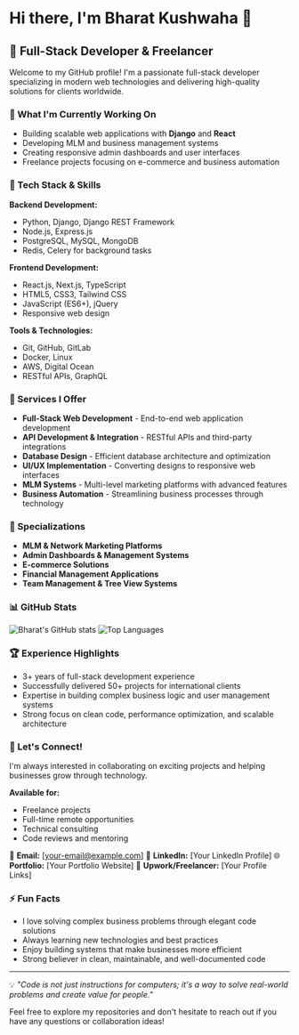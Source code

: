# Hi there, I'm Bharat Kushwaha 👋

## 🚀 Full-Stack Developer & Freelancer

Welcome to my GitHub profile! I'm a passionate full-stack developer specializing in modern web technologies and delivering high-quality solutions for clients worldwide.

### 🔭 What I'm Currently Working On
- Building scalable web applications with **Django** and **React**
- Developing MLM and business management systems
- Creating responsive admin dashboards and user interfaces
- Freelance projects focusing on e-commerce and business automation

### 🌱 Tech Stack & Skills

**Backend Development:**
- Python, Django, Django REST Framework
- Node.js, Express.js
- PostgreSQL, MySQL, MongoDB
- Redis, Celery for background tasks

**Frontend Development:**
- React.js, Next.js, TypeScript
- HTML5, CSS3, Tailwind CSS
- JavaScript (ES6+), jQuery
- Responsive web design

**Tools & Technologies:**
- Git, GitHub, GitLab
- Docker, Linux
- AWS, Digital Ocean
- RESTful APIs, GraphQL

### 💼 Services I Offer
- **Full-Stack Web Development** - End-to-end web application development
- **API Development & Integration** - RESTful APIs and third-party integrations
- **Database Design** - Efficient database architecture and optimization
- **UI/UX Implementation** - Converting designs to responsive web interfaces
- **MLM Systems** - Multi-level marketing platforms with advanced features
- **Business Automation** - Streamlining business processes through technology

### 🎯 Specializations
- **MLM & Network Marketing Platforms**
- **Admin Dashboards & Management Systems** 
- **E-commerce Solutions**
- **Financial Management Applications**
- **Team Management & Tree View Systems**

### 📊 GitHub Stats
![Bharat's GitHub stats](https://github-readme-stats.vercel.app/api?username=bharat-kr-dev&show_icons=true&theme=dark)
![Top Languages](https://github-readme-stats.vercel.app/api/top-langs/?username=bharat-kr-dev&layout=compact&theme=dark)

### 🏆 Experience Highlights
- 3+ years of full-stack development experience
- Successfully delivered 50+ projects for international clients
- Expertise in building complex business logic and user management systems
- Strong focus on clean code, performance optimization, and scalable architecture

### 💬 Let's Connect!
I'm always interested in collaborating on exciting projects and helping businesses grow through technology.

**Available for:**
- Freelance projects
- Full-time remote opportunities
- Technical consulting
- Code reviews and mentoring

📧 **Email:** [your-email@example.com]
🔗 **LinkedIn:** [Your LinkedIn Profile]
🌐 **Portfolio:** [Your Portfolio Website]
💼 **Upwork/Freelancer:** [Your Profile Links]

### ⚡ Fun Facts
- I love solving complex business problems through elegant code solutions
- Always learning new technologies and best practices
- Enjoy building systems that make businesses more efficient
- Strong believer in clean, maintainable, and well-documented code

---

💡 *"Code is not just instructions for computers; it's a way to solve real-world problems and create value for people."*

Feel free to explore my repositories and don't hesitate to reach out if you have any questions or collaboration ideas!
